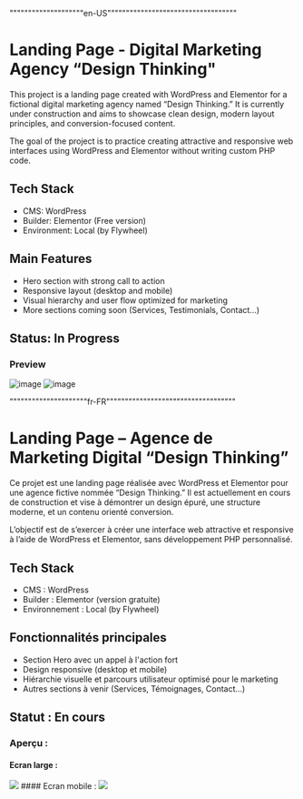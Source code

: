 """"""""""""""""""""en-US"""""""""""""""""""""""""""""""""""

# Landing Page - Digital Marketing Agency “Design Thinking"

This project is a landing page created with WordPress and Elementor for a fictional digital marketing agency named “Design Thinking.” It is currently under construction and aims to showcase clean design, modern layout principles, and conversion-focused content.

The goal of the project is to practice creating attractive and responsive web interfaces using WordPress and Elementor without writing custom PHP code.

## Tech Stack
- CMS: WordPress
- Builder: Elementor (Free version)
- Environment: Local (by Flywheel)

## Main Features
- Hero section with strong call to action
- Responsive layout (desktop and mobile)
- Visual hierarchy and user flow optimized for marketing
- More sections coming soon (Services, Testimonials, Contact…)

## Status: In Progress 

### Preview
![image](https://github.com/user-attachments/assets/eb0bb016-3b2c-4309-b045-1f6000d2144f)
![image](https://github.com/user-attachments/assets/d062aa40-49d4-4b8f-91e8-3a4b4a1c680d)



"""""""""""""""""""""fr-FR"""""""""""""""""""""""""""""""""""

# Landing Page – Agence de Marketing Digital “Design Thinking”

Ce projet est une landing page réalisée avec WordPress et Elementor pour une agence fictive nommée “Design Thinking.” Il est actuellement en cours de construction et vise à démontrer un design épuré, une structure moderne, et un contenu orienté conversion.

L’objectif est de s’exercer à créer une interface web attractive et responsive à l’aide de WordPress et Elementor, sans développement PHP personnalisé.

## Tech Stack
- CMS : WordPress
- Builder : Elementor (version gratuite)
- Environnement : Local (by Flywheel)

## Fonctionnalités principales
- Section Hero avec un appel à l'action fort
- Design responsive (desktop et mobile)
- Hiérarchie visuelle et parcours utilisateur optimisé pour le marketing
- Autres sections à venir (Services, Témoignages, Contact…)

## Statut : En cours 

### Aperçu : 
#### Ecran large :  
<img src="https://github.com/user-attachments/assets/936dd48b-5c88-4207-a839-43da8ffed016" />
#### Ecran mobile : 
<img src="https://github.com/user-attachments/assets/5535118e-8fd5-4c41-bbcc-66691146f990"  />




